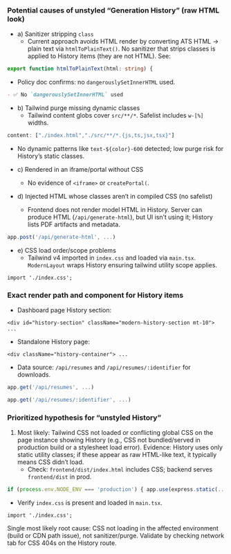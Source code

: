### Potential causes of unstyled “Generation History” (raw HTML look)

- a) Sanitizer stripping `class`
  - Current approach avoids HTML render by converting ATS HTML → plain text via `htmlToPlainText()`. No sanitizer that strips classes is applied to History items (they are not HTML). See:

```44:99:/Users/vinaymuthareddy/RESUME_GENERATOR/frontend/src/utils/htmlCleaner.ts
export function htmlToPlainText(html: string) {
```

- Policy doc confirms: no `dangerouslySetInnerHTML` used.

```258:264:/Users/vinaymuthareddy/RESUME_GENERATOR/HTML_DISPLAY_FIX.md
- ✅ No `dangerouslySetInnerHTML` used
```

- b) Tailwind purge missing dynamic classes
  - Tailwind content globs cover `src/**/*`. Safelist includes `w-[%]` widths.

```1:20:/Users/vinaymuthareddy/RESUME_GENERATOR/frontend/tailwind.config.js
content: ["./index.html","./src/**/*.{js,ts,jsx,tsx}"]
```

- No dynamic patterns like `text-${color}-600` detected; low purge risk for History’s static classes.

- c) Rendered in an iframe/portal without CSS

  - No evidence of `<iframe>` or `createPortal(`.

- d) Injected HTML whose classes aren’t in compiled CSS (no safelist)
  - Frontend does not render model HTML in History. Server can produce HTML (`/api/generate-html`), but UI isn’t using it; History lists PDF artifacts and metadata.

```1469:1505:/Users/vinaymuthareddy/RESUME_GENERATOR/server/server.js
app.post('/api/generate-html', ...)
```

- e) CSS load order/scope problems
  - Tailwind v4 imported in `index.css` and loaded via `main.tsx`. `ModernLayout` wraps History ensuring tailwind utility scope applies.

```6:13:/Users/vinaymuthareddy/RESUME_GENERATOR/frontend/src/main.tsx
import './index.css';
```

### Exact render path and component for History items

- Dashboard page History section:

```344:387:/Users/vinaymuthareddy/RESUME_GENERATOR/frontend/src/pages/DashboardModern.tsx
<div id="history-section" className="modern-history-section mt-10"> ...
```

- Standalone History page:

```95:116:/Users/vinaymuthareddy/RESUME_GENERATOR/frontend/src/pages/History.tsx
<div className="history-container"> ...
```

- Data source: `/api/resumes` and `/api/resumes/:identifier` for downloads.

```1605:1650:/Users/vinaymuthareddy/RESUME_GENERATOR/server/server.js
app.get('/api/resumes', ...)
```

```2537:2606:/Users/vinaymuthareddy/RESUME_GENERATOR/server/server.js
app.get('/api/resumes/:identifier', ...)
```

### Prioritized hypothesis for “unstyled History”

1. Most likely: Tailwind CSS not loaded or conflicting global CSS on the page instance showing History (e.g., CSS not bundled/served in production build or a stylesheet load error). Evidence: History uses only static utility classes; if these appear as raw HTML-like text, it typically means CSS didn’t load.
   - Check: `frontend/dist/index.html` includes CSS; backend serves `frontend/dist` in prod.

```2662:2668:/Users/vinaymuthareddy/RESUME_GENERATOR/server/server.js
if (process.env.NODE_ENV === 'production') { app.use(express.static(...)) }
```

- Verify `index.css` is present and loaded in `main.tsx`.

```6:13:/Users/vinaymuthareddy/RESUME_GENERATOR/frontend/src/main.tsx
import './index.css';
```

Single most likely root cause: CSS not loading in the affected environment (build or CDN path issue), not sanitizer/purge. Validate by checking network tab for CSS 404s on the History route.
